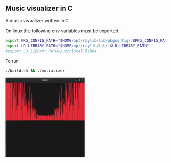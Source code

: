 ## Music visualizer in C
A music visualizer written in C

On linux the following env variables must be exported:
```bash
export PKG_CONFIG_PATH="$HOME/opt/raylib/lib/pkgconfig/:$PKG_CONFIG_PATH"
export LD_LIBRARY_PATH="$HOME/opt/raylib/lib/:$LD_LIBRARY_PATH"
#export LD_LIBRARY_PATH=/usr/local/lib64
```

To run
```bash
./build.sh && ./musializer
```

<img src="https://github.com/petrostrak/musializer/blob/main/musializer.png" width="250" height="250" />